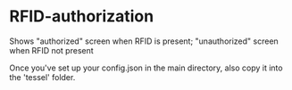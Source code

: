 RFID-authorization
==================

Shows "authorized" screen when RFID is present; "unauthorized" screen when RFID not present

Once you've set up your config.json in the main directory, also copy it into the 'tessel' folder.
